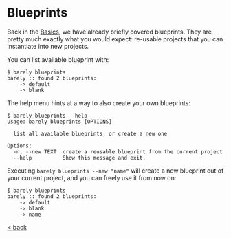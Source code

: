 # Blueprints

Back in the [Basics](/README.md/#basics), we have already briefly covered blueprints. They are pretty much exactly what you would expect: re-usable projects that you can instantiate into new projects.

You can list available blueprint with:
```console
$ barely blueprints
barely :: found 2 blueprints:
	-> default
	-> blank
```

The help menu hints at a way to also create your own blueprints:
```console
$ barely blueprints --help
Usage: barely blueprints [OPTIONS]

  list all available blueprints, or create a new one

Options:
  -n, --new TEXT  create a reusable blueprint from the current project
  --help          Show this message and exit.
```

Executing `barely blueprints --new "name"` will create a new blueprint out of your current project, and you can freely use it from now on:

```console
$ barely blueprints
barely :: found 2 blueprints:
	-> default
	-> blank
	-> name
```

[< back](README.md)
